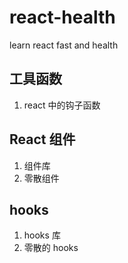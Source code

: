 # react-health

learn react fast and health

## 工具函数

1. react 中的钩子函数

## React 组件

1. 组件库
2. 零散组件

## hooks

1. hooks 库
2. 零散的 hooks
